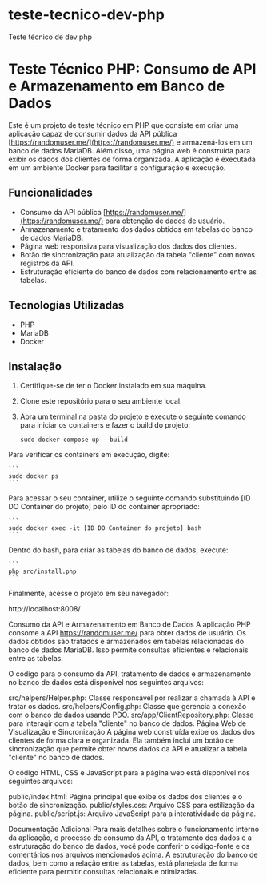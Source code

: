# teste-tecnico-dev-php
Teste técnico de dev php

# Teste Técnico PHP: Consumo de API e Armazenamento em Banco de Dados

Este é um projeto de teste técnico em PHP que consiste em criar uma aplicação capaz de consumir dados da API pública [https://randomuser.me/](https://randomuser.me/) e armazená-los em um banco de dados MariaDB. Além disso, uma página web é construída para exibir os dados dos clientes de forma organizada. A aplicação é executada em um ambiente Docker para facilitar a configuração e execução.

## Funcionalidades

- Consumo da API pública [https://randomuser.me/](https://randomuser.me/) para obtenção de dados de usuário.
- Armazenamento e tratamento dos dados obtidos em tabelas do banco de dados MariaDB.
- Página web responsiva para visualização dos dados dos clientes.
- Botão de sincronização para atualização da tabela "cliente" com novos registros da API.
- Estruturação eficiente do banco de dados com relacionamento entre as tabelas.

## Tecnologias Utilizadas

- PHP
- MariaDB
- Docker

## Instalação

1. Certifique-se de ter o Docker instalado em sua máquina.
2. Clone este repositório para o seu ambiente local.
3. Abra um terminal na pasta do projeto e execute o seguinte comando para iniciar os containers e fazer o build do projeto:

   ```
   sudo docker-compose up --build
   ```

Para verificar os containers em execução, digite:

    ```
    sudo docker ps
    ```


Para acessar o seu container, utilize o seguinte comando substituindo [ID DO Container do projeto] pelo ID do container apropriado:

    ```
    sudo docker exec -it [ID DO Container do projeto] bash
    ```

Dentro do bash, para criar as tabelas do banco de dados, execute:

    ```
    php src/install.php
    ```


Finalmente, acesse o projeto em seu navegador:

http://localhost:8008/


Consumo da API e Armazenamento em Banco de Dados
A aplicação PHP consome a API https://randomuser.me/ para obter dados de usuário. Os dados obtidos são tratados e armazenados em tabelas relacionadas do banco de dados MariaDB. Isso permite consultas eficientes e relacionais entre as tabelas.

O código para o consumo da API, tratamento de dados e armazenamento no banco de dados está disponível nos seguintes arquivos:

src/helpers/Helper.php: Classe responsável por realizar a chamada à API e tratar os dados.
src/helpers/Config.php: Classe que gerencia a conexão com o banco de dados usando PDO.
src/app/ClientRepository.php: Classe para interagir com a tabela "cliente" no banco de dados.
Página Web de Visualização e Sincronização
A página web construída exibe os dados dos clientes de forma clara e organizada. Ela também inclui um botão de sincronização que permite obter novos dados da API e atualizar a tabela "cliente" no banco de dados.

O código HTML, CSS e JavaScript para a página web está disponível nos seguintes arquivos:

public/index.html: Página principal que exibe os dados dos clientes e o botão de sincronização.
public/styles.css: Arquivo CSS para estilização da página.
public/script.js: Arquivo JavaScript para a interatividade da página.

Documentação Adicional
Para mais detalhes sobre o funcionamento interno da aplicação, o processo de consumo da API, o tratamento dos dados e a estruturação do banco de dados, você pode conferir o código-fonte e os comentários nos arquivos mencionados acima. A estruturação do banco de dados, bem como a relação entre as tabelas, está planejada de forma eficiente para permitir consultas relacionais e otimizadas.

